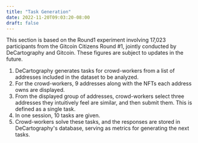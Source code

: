 ```yaml
---
title: "Task Generation"
date: 2022-11-20T09:03:20-08:00
draft: false
---
```

This section is based on the Round1 experiment involving 17,023 participants from the Gitcoin Citizens Round #1, jointly conducted by DeCartography and Gitcoin. These figures are subject to updates in the future.

1. DeCartography generates tasks for crowd-workers from a list of addresses included in the dataset to be analyzed.
2. For the crowd-workers, 9 addresses along with the NFTs each address owns are displayed.
3. From the displayed group of addresses, crowd-workers select three addresses they intuitively feel are similar, and then submit them. This is defined as a single task.
4. In one session, 10 tasks are given.
5. Crowd-workers solve these tasks, and the responses are stored in DeCartography's database, serving as metrics for generating the next tasks.